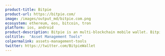 ```yaml
---
product-title: Bitpie
product-url: https://bitpie.com/
image: /images/output_md/bitpie.com.png
ecosystem: ethereum, eos, bitcoin, tron
platform: ios, android
product-description: Bitpie is an multi-blockchain mobile wallet. Bitpie enables users to transact and use DApps while holding assets totally under their control.
coltitle:  "Asset Management Tools"
colpermalink: assets-management-tools
twitter: https://twitter.com/BitpieWallet
---
```

